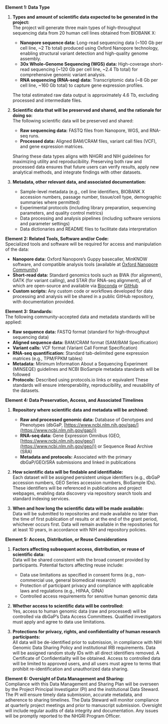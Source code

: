 **Element 1: Data Type**

1. **Types and amount of scientific data expected to be generated in the project:**   
   The project will generate three main types of high-throughput sequencing data from 20 human cell lines obtained from BIOBANK X:

   - **Nanopore sequence data:** Long-read sequencing data (~100 Gb per cell line, ~2 Tb total) produced using Oxford Nanopore technology, enabling structural variant detection and high-quality genome assembly.
   - **30x Whole-Genome Sequencing (WGS) data:** High-coverage short-read sequencing (~120 Gb per cell line, ~2.4 Tb total) for comprehensive genomic variant analysis.
   - **RNA sequencing (RNA-seq) data:** Transcriptomic data (~8 Gb per cell line, ~160 Gb total) to capture gene expression profiles.
   
   The total estimated raw data output is approximately 4.6 Tb, excluding processed and intermediate files.

2. **Scientific data that will be preserved and shared, and the rationale for doing so:**  
   The following scientific data will be preserved and shared:
   - **Raw sequencing data:** FASTQ files from Nanopore, WGS, and RNA-seq runs.
   - **Processed data:** Aligned BAM/CRAM files, variant call files (VCF), and gene expression matrices.
   
   Sharing these data types aligns with NHGRI and NIH guidelines for maximizing utility and reproducibility. Preserving both raw and processed data ensures that future users can verify results, apply new analytical methods, and integrate findings with other datasets.

3. **Metadata, other relevant data, and associated documentation:**   
   - Sample-level metadata (e.g., cell line identifiers, BIOBANK X accession numbers, passage number, tissue/cell type, demographic summaries where permitted)
   - Experimental protocols (including library preparation, sequencing parameters, and quality control metrics)
   - Data processing and analysis pipelines (including software versions and parameter settings)
   - Data dictionaries and README files to facilitate data interpretation

**Element 2: Related Tools, Software and/or Code:**  
Specialized tools and software will be required for access and manipulation of the data:
- **Nanopore data:** Oxford Nanopore’s Guppy basecaller, MinKNOW software, and compatible analysis tools (available at [Oxford Nanopore Community](https://community.nanoporetech.com/))
- **Short-read data:** Standard genomics tools such as BWA (for alignment), GATK (for variant calling), and STAR (for RNA-seq alignment), all of which are open-source and available via [Bioconda](https://bioconda.github.io/) or [GitHub](https://github.com/)
- **Custom scripts:** Any custom code or workflows developed for data processing and analysis will be shared in a public GitHub repository, with documentation provided.

**Element 3: Standards:**  
The following community-accepted data and metadata standards will be applied:
- **Raw sequence data:** FASTQ format (standard for high-throughput sequencing data)
- **Aligned sequence data:** BAM/CRAM format (SAM/BAM Specification)
- **Variant calls:** VCF format (Variant Call Format Specification)
- **RNA-seq quantification:** Standard tab-delimited gene expression matrices (e.g., TPM/FPKM tables)
- **Metadata:** Minimum Information About a Sequencing Experiment (MINSEQE) guidelines and NCBI BioSample metadata standards will be followed
- **Protocols:** Described using protocols.io links or equivalent
These standards will ensure interoperability, reproducibility, and reusability of the datasets.

**Element 4: Data Preservation, Access, and Associated Timelines**

1. **Repository where scientific data and metadata will be archived:**   
   - **Raw and processed genomic data:** Database of Genotypes and Phenotypes (dbGaP, [https://www.ncbi.nlm.nih.gov/gap/](https://www.ncbi.nlm.nih.gov/gap/))
   - **RNA-seq data:** Gene Expression Omnibus (GEO, [https://www.ncbi.nlm.nih.gov/geo/](https://www.ncbi.nlm.nih.gov/geo/)) or Sequence Read Archive (SRA)
   - **Metadata and protocols:** Associated with the primary dbGaP/GEO/SRA submissions and linked in publications

2. **How scientific data will be findable and identifiable:**   
   Each dataset will be assigned persistent unique identifiers (e.g., dbGaP accession numbers, GEO Series accession numbers, BioSample IDs). These identifiers will be referenced in publications and project webpages, enabling data discovery via repository search tools and standard indexing services.

3. **When and how long the scientific data will be made available:**   
   Data will be submitted to repositories and made available no later than the time of first publication of results or at the end of the grant period, whichever occurs first. Data will remain available in the repositories for at least 10 years, in accordance with NIH and repository policies.

**Element 5: Access, Distribution, or Reuse Considerations**

1. **Factors affecting subsequent access, distribution, or reuse of scientific data:**  
   Data will be shared consistent with the broad consent provided by participants. Potential factors affecting reuse include:
   - Data use limitations as specified in consent forms (e.g., non-commercial use, general biomedical research)
   - Protection of participant privacy and compliance with applicable laws and regulations (e.g., HIPAA, GINA)
   - Controlled access requirements for sensitive human genomic data

2. **Whether access to scientific data will be controlled:**  
   Yes, access to human genomic data (raw and processed) will be controlled via dbGaP’s Data Access Committees. Qualified investigators must apply and agree to data use limitations.

3. **Protections for privacy, rights, and confidentiality of human research participants:**   
   All data will be de-identified prior to submission, in compliance with NIH Genomic Data Sharing Policy and institutional IRB requirements. Data will be assigned random study IDs with all direct identifiers removed. A Certificate of Confidentiality will be obtained. Access to controlled data will be limited to approved users, and all users must agree to terms that prohibit re-identification and unauthorized data sharing.

**Element 6: Oversight of Data Management and Sharing:**  
Compliance with this Data Management and Sharing Plan will be overseen by the Project Principal Investigator (PI) and the institutional Data Steward. The PI will ensure timely data submission, accurate metadata, and adherence to sharing timelines. The Data Steward will monitor compliance at quarterly project meetings and prior to manuscript submission. Oversight will include regular audits of data integrity and documentation. Any issues will be promptly reported to the NHGRI Program Officer.